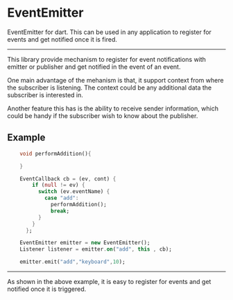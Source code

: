 # EventEmitter

EventEmitter for dart. This can be used in any application to register for events and get notified once it is fired.

----------


This library provide mechanism to register for event notifications with emitter or publisher and get notified in the event of an event.

One main advantage of the mehanism is that, it support context from where the subscriber is listening. The context could be any additional data the subscriber is interested in.

Another feature this has is the ability to receive sender information, which could be handy if the subscriber wish to know about the publisher.

## Example

```Dart
    void performAddition(){

    }

    EventCallback cb = (ev, cont) {
        if (null != ev) {
          switch (ev.eventName) {
            case "add":
              performAddition();
              break;
          }
        }
      };

    EventEmitter emitter = new EventEmitter();
    Listener listener = emitter.on("add", this , cb);

    emitter.emit("add","keyboard",10);

```

----------

As shown in the above example, it is easy to register for events and get notified once it is triggered.

